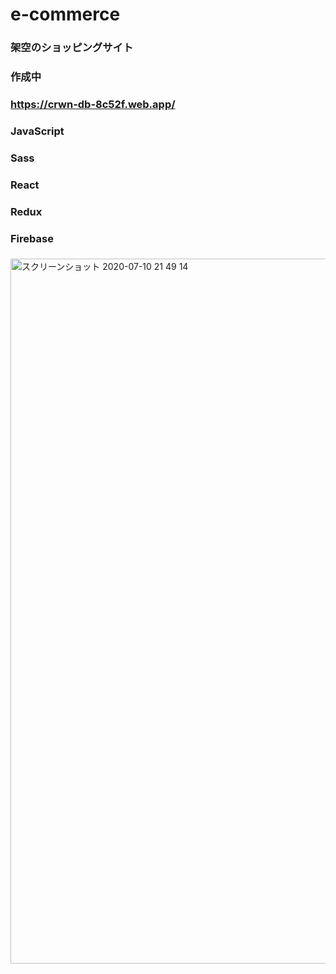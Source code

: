 # e-commerce
### 架空のショッピングサイト
### 作成中
### https://crwn-db-8c52f.web.app/
### JavaScript
### Sass
### React
### Redux
### Firebase
###
###
<img width="1128" alt="スクリーンショット 2020-07-10 21 49 14" src="https://user-images.githubusercontent.com/51879869/87156194-434c3580-c2f7-11ea-9bb3-78dc79a7b1ed.png">
